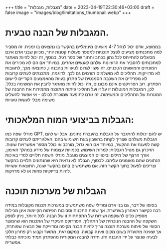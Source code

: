 +++
title = "מגבלות, מגבלות"
date = 2023-04-19T22:30:46+03:00
draft = false
image = "images/blog/limitations_thumbnail.webp"
+++

# המגבלות של הבנה טבעית.
בממוצע, אדם יכול לנהל 4-7 מושגים מינימליים בהקשר בו נמצאים בו זמנית. זה מסביר למה מתכנתים מציעים לפצל תוכניות למספר פעולות קטנות יותר, מכיוון שבני אדם אינם מסוגלים להתייחס לכל נתון בכתב וחתוך של ספר רגיל.
בנוסף, זה יכול להיות מאתגר למתכנתים להסביר את הרעיונות שלהם לאנשים אחרים, במיוחד אם הם לא מכירים את המונחים והמושגים הטכניים. זה עשוי לגרום לטעויות בהבנה ו, כתוצאה מכך, לתגובות לא מדוייקות.
תהליכים לא מושלמים תורמים גם לכך. לדוגמה, מתכנתים לעתים קרובות לא מפרידים את השכבה הסמנטית של פתרון בעיות מהאמצעים הקודיים ליישום הפתרון. רוב הפרויקטים אינם מבוננים, וזה יכול להיות מאתגר להבין את המשימה בכלל.
לכן, המגבלות המוטלות זו על זו ועל תהליכי פיתוח התוכנה מחמירות את ההבנה של המטרות של התהליכים והמשימות. זה גורם לתופעה שמוכרת לכולם - אי אפשר להשלים משימה מבלי לעשות טעויות

# הגבלות בביצועי המוח המלאכותי:
מודלי שפה כמו GPT, יש להם יכולות להתגבר על הגבלות בהעברת נתונים. אבל יש להם הגבלות משלהם שצריך לקחת בחשבון בעת השימוש בהם:
האלגוריתם לעתים קרובות קשה לפענח את ההקשר, במיוחד אם הוא גדול, מורכב או כולל מספר אפשרויות שונות.
הזיכרון גם מטיל הגבלות: למרות השימוש בכמויות עצומות של מידע במהלך האימון, אורך הרצף של מילים וביטויים המוצגים מוגבל.
מודלי השפה תלויים למדי באיכות הנתונים שהם מאומנים עליהם.
לבסוף, הגבלה לא נראית היא שהנתונים תלויים בהקשר וצריכים לפעול בתוך הקשר הזה. אם משתמשים בהם בהקשר שונה, התוצאות עשויות להיות בדיוקיות פחות או לא מדויקות.

# הגבלות של מערכות תוכנה
בסופו של דבר, גם בני אדם ומודלי שפה משתמשים במערכות תכנות מקובלות במידה רבה כקישור האחרון בשרשרת.
אך שפות התכנות וסביבות הפיתוח הקיימות אינן מכילות מספיק כלים להשקפה ושירות של התפתחות זו של הבנה. לכל היותר, ניתן לספק השקפה של ההבנה הנוכחית של התהליך.
הפרדוקס העיקרי של התכנות הוא שהמוצר הסופי של פיתוח מערכת תוכנה צריך להיות הבנה מקיפה ומדוייקת של הבעיה שפותרת, אך שאינה מתועדת בשום מקום ואינה קבועה. במקום זאת, מתועד וקבוע רק פתרון חלקי לבעיה שנוצר על ידי ההבנה הזו. חזרה להבנה המקורית מהפתרון תמיד מוכיחה כבלתי אפשרית.